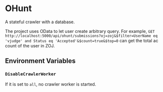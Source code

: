 OHunt
==========================

A stateful crawler with a database.

The project uses OData to let user create arbitrary query. For example,
`GET http://localhost:5000/api/ohunt/submissions?oj=zoj&$filter=UserName eq 'vjudge' and Status eq 'Accepted'&$count=true&$top=0` can get the total ac count of the user in ZOJ.

## Environment Variables

### `DisableCrawlerWorker`
If it is set to `all`, no crawler worker is started.
